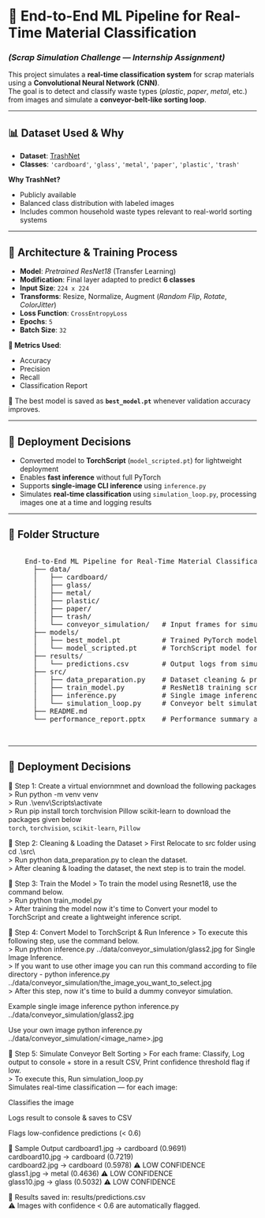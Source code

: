 # 🚀 **End-to-End ML Pipeline for Real-Time Material Classification**  
### _(Scrap Simulation Challenge — Internship Assignment)_

This project simulates a **real-time classification system** for scrap materials using a **Convolutional Neural Network (CNN)**.  
The goal is to detect and classify waste types (_plastic_, _paper_, _metal_, etc.) from images and simulate a **conveyor-belt-like sorting loop**.

---

## 📊 **Dataset Used & Why**

- **Dataset**: [TrashNet](https://github.com/garythung/trashnet)  
- **Classes**: `'cardboard'`, `'glass'`, `'metal'`, `'paper'`, `'plastic'`, `'trash'`

**Why TrashNet?**
-  Publicly available
-  Balanced class distribution with labeled images
-  Includes common household waste types relevant to real-world sorting systems

---

## 🧠 **Architecture & Training Process**

- **Model**: *Pretrained ResNet18* (Transfer Learning)
- **Modification**: Final layer adapted to predict **6 classes**
- **Input Size**: `224 x 224`
- **Transforms**: Resize, Normalize, Augment (*Random Flip*, *Rotate*, *ColorJitter*)
- **Loss Function**: `CrossEntropyLoss`
- **Epochs**: `5`
- **Batch Size**: `32`

**🧪 Metrics Used**:
- Accuracy  
- Precision  
- Recall  
- Classification Report

📌 The best model is saved as **`best_model.pt`** whenever validation accuracy improves.

---

## 🚀 **Deployment Decisions**

- Converted model to **TorchScript** (`model_scripted.pt`) for lightweight deployment
- Enables **fast inference** without full PyTorch
- Supports **single-image CLI inference** using `inference.py`
- Simulates **real-time classification** using `simulation_loop.py`, processing images one at a time and logging results

---

## 📁 **Folder Structure**
  <pre> 
    End-to-End ML Pipeline for Real-Time Material Classification/
      ├── data/
      │   ├── cardboard/
      │   ├── glass/
      │   ├── metal/
      │   ├── plastic/
      │   ├── paper/
      │   ├── trash/
      │   └── conveyor_simulation/   # Input frames for simulation
      ├── models/
      │   ├── best_model.pt          # Trained PyTorch model
      │   └── model_scripted.pt      # TorchScript model for deployment
      ├── results/
      │   └── predictions.csv        # Output logs from simulation
      ├── src/
      │   ├── data_preparation.py    # Dataset cleaning & preparation
      │   ├── train_model.py         # ResNet18 training script
      │   ├── inference.py           # Single image inference
      │   └── simulation_loop.py     # Conveyor belt simulation loop
      ├── README.md
      └── performance_report.pptx    # Performance summary and visuals

     </pre>

---

## 🚀 **Deployment Decisions**

🔹 Step 1: Create a virtual enviornmnet and download the following packages    
    > Run python -m venv venv  
    > Run .\venv\Scripts\activate  
    > Run pip install torch torchvision Pillow scikit-learn to download the packages given below  
    `torch`, `torchvision`, `scikit-learn`, `Pillow`  
    
🔹 Step 2: Cleaning & Loading the Dataset
    > First Relocate to src folder using cd .\src\  
    > Run python data_preparation.py to clean the dataset.  
    > After cleaning & loading the dataset, the next step is to train the model.  
    
🔹 Step 3: Train the Model
    > To train the model using Resnet18, use the command below.  
    > Run python train_model.py  
    > After training the model now it's time to Convert your model to TorchScript and create a lightweight inference script.  
    
🔹 Step 4: Convert Model to TorchScript & Run Inference
    > To execute this following step, use the command below.  
    > Run python inference.py ../data/conveyor_simulation/glass2.jpg for Single Image Inference.  
    > If you want to use other image you can run this command according to file directory - python inference.py ../data/conveyor_simulation/the_image_you_want_to_select.jpg  
    > After this step, now it's time to build a dummy conveyor simulation.  
    
Example single image inference
python inference.py ../data/conveyor_simulation/glass2.jpg

Use your own image
python inference.py ../data/conveyor_simulation/<image_name>.jpg  

🔹 Step 5: Simulate Conveyor Belt Sorting
    > For each frame: Classify, Log output to console + store in a result CSV, Print confidence threshold flag if low.  
    > To execute this, Run simulation_loop.py  
Simulates real-time classification — for each image:

Classifies the image

Logs result to console & saves to CSV

Flags low-confidence predictions (< 0.6)

📍 Sample Output
cardboard1.jpg   →  cardboard (0.9691)  
cardboard10.jpg  →  cardboard (0.7219)  
cardboard2.jpg   →  cardboard (0.5978) ⚠️ LOW CONFIDENCE  
glass1.jpg       →  metal (0.4636) ⚠️ LOW CONFIDENCE  
glass10.jpg      →  glass (0.5032) ⚠️ LOW CONFIDENCE  

📝 Results saved in: results/predictions.csv  
⚠️ Images with confidence < 0.6 are automatically flagged.

